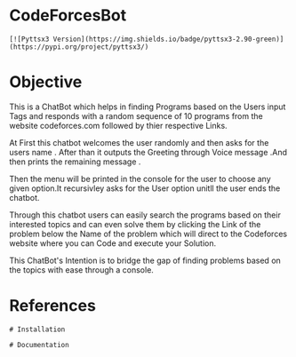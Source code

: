 # CodeForcesBot
	[![Pyttsx3 Version](https://img.shields.io/badge/pyttsx3-2.90-green)](https://pypi.org/project/pyttsx3/)

# Objective
This is a ChatBot which helps in finding Programs based on the Users input Tags and responds with a random sequence of 10 programs from the website codeforces.com followed by thier respective Links.

At First this chatbot welcomes the user randomly and then asks for the users name . After than it outputs the Greeting through Voice message .And then prints the remaining message .

Then the menu will be printed in the console for the user to choose any given option.It recursivley asks for the User option unitll the user ends the chatbot.
	
Through this chatbot users can easily search the programs based on their interested topics and can even solve them by clicking the Link of the problem below the Name of the problem which will direct to the Codeforces website where you can Code and execute  your Solution.

This ChatBot's Intention is to bridge the gap of finding problems based on the topics with ease through a console.

# References 
	# Installation 
	
	# Documentation 
	
